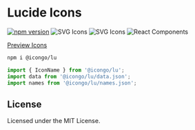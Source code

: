Lucide Icons
===

[![npm version](https://img.shields.io/npm/v/@icongo/lu.svg)](https://www.npmjs.com/package/@icongo/lu)
![SVG Icons](https://shields.io/badge/SVG-icons-green?logo=svg&style=flat)
![SVG Icons](https://shields.io/badge/TypeScript-Support-green?logo=TypeScript&style=flat)
![React Components](https://shields.io/badge/React-components-green?logo=react&style=flat)

[Preview Icons](http://icongo.github.io/#/icons/lu)

```bash
npm i @icongo/lu
```

```jsx
import { IconName } from '@icongo/lu';
import data from '@icongo/lu/data.json';
import names from '@icongo/lu/names.json';
```

## License

Licensed under the MIT License.
